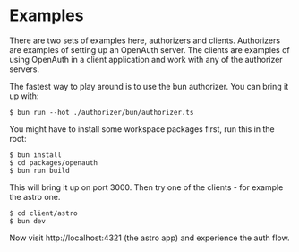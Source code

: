 # Examples

There are two sets of examples here, authorizers and clients. Authorizers are examples of setting up an OpenAuth server. The clients are examples of using OpenAuth in a client application and work with any of the authorizer servers.

The fastest way to play around is to use the bun authorizer. You can bring it up with:

```shell
$ bun run --hot ./authorizer/bun/authorizer.ts
```

You might have to install some workspace packages first, run this in the root:

```shell
$ bun install
$ cd packages/openauth
$ bun run build
```

This will bring it up on port 3000. Then try one of the clients - for example the astro one.

```
$ cd client/astro
$ bun dev
```

Now visit http://localhost:4321 (the astro app) and experience the auth flow.
